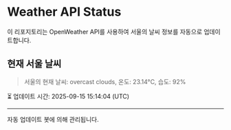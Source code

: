 
# Weather API Status

이 리포지토리는 OpenWeather API를 사용하여 서울의 날씨 정보를 자동으로 업데이트합니다.

## 현재 서울 날씨
> 서울의 현재 날씨: overcast clouds, 온도: 23.14°C, 습도: 92%

⏳ 업데이트 시간: 2025-09-15 15:14:04 (UTC)

---
자동 업데이트 봇에 의해 관리됩니다.
